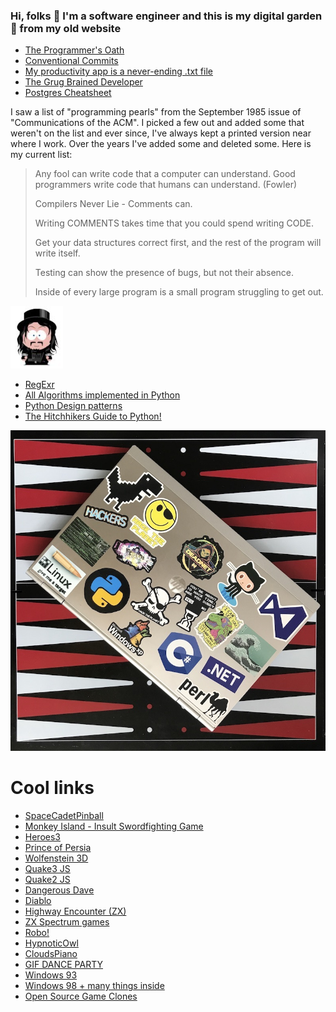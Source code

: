 ### Hi, folks 👋 I'm a software engineer and this is my digital garden 🌱 from my old website

* [The Programmer's Oath](//blog.cleancoder.com/uncle-bob/2015/11/18/TheProgrammersOath.html)
* [Conventional Commits](//www.conventionalcommits.org)
* [My productivity app is a never-ending .txt file](//jeffhuang.com/productivity_text_file/)
* [The Grug Brained Developer](//grugbrain.dev/)
* [Postgres Cheatsheet](//postgrescheatsheet.com/)


I saw a list of "programming pearls" from the September 1985 issue of "Communications of the ACM". I picked a few out and added some that weren't on the list and ever since, I've always kept a printed version near where I work. Over the years I've added some and deleted some. Here is my current list:

> Any fool can write code that a computer can understand. Good programmers write code that humans can understand. (Fowler)
> 
> Compilers Never Lie - Comments can.
> 
> Writing COMMENTS takes time that you could spend writing CODE.
> 
> Get your data structures correct first, and the rest of the program will write itself.
> 
> Testing can show the presence of bugs, but not their absence.
> 
> Inside of every large program is a small program struggling to get out.

![me](me.jpg) 

* [RegExr](//regexr.com)
* [All Algorithms implemented in Python](//github.com/TheAlgorithms/Python/blob/master/DIRECTORY.md)
* [Python Design patterns](//github.com/faif/python-patterns)
* [The Hitchhikers Guide to Python!](//docs.python-guide.org)

![600lap](600lap.jpeg)

# Cool links

* [SpaceCadetPinball](//alula.github.io/SpaceCadetPinball/)
* [Monkey Island - Insult Swordfighting Game](//www.int33h.com/test/mi/)
* [Heroes3](//homm.lekzd.ru/)
* [Prince of Persia](//princejs.com/)
* [Wolfenstein 3D](//wolf3d.atw.hu/)
* [Quake3 JS](//quakejs.com/)
* [Quake2 JS](//quake2playn.appspot.com/)
* [Dangerous Dave](//agafnik.com/testchambers/webdave/)
* [Diablo](//diablo.rivsoft.net)
* [Highway Encounter (ZX)](//torinak.com/qaop#!encounter)
* [ZX Spectrum games](//torinak.com/qaop/games)
* [Robo!](//dizaina.net/z/robbo/?nosound)
* [HypnoticOwl](//hypnoticowl.com/games/)
* [CloudsPiano](//labs.plan8.se/cloudspiano/)
* [GIF DANCE PARTY](//gifdanceparty.giphy.com)
* [Windows 93](//www.windows93.net)
* [Windows 98 + many things inside](//emupedia.net/beta/emuos/)
* [Open Source Game Clones](//osgameclones.com)

